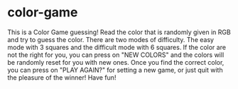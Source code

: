 # color-game
This is a Color Game guessing! 
Read the color that is randomly given in RGB and try to guess the color. 
There are two modes of difficulty.
The easy mode with 3 squares and the difficult mode with 6 squares. 
If the color are not the right for you, you can press on "NEW COLORS" and the colors will be randomly reset for you with new ones.
Once you find the correct color, you can press on "PLAY AGAIN?" for setting a new game, or just quit with the pleasure of the winner!
Have fun!

